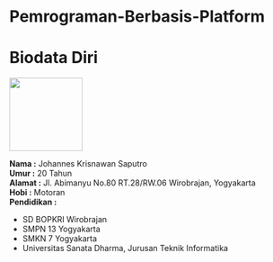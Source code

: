 # Pemrograman-Berbasis-Platform
<head>
<title>Biodata Diri</title>
</head>

<body>

<h1>Biodata Diri</h1>
<p><img src = "C:\Users\No Name\Downloads" width = "130"></p>
<p>
<b>Nama :</b> Johannes Krisnawan Saputro
<br>
<b>Umur :</b> 20 Tahun
<br>
<b>Alamat :</b> Jl. Abimanyu No.80 RT.28/RW.06 Wirobrajan, Yogyakarta
<br>
<b>Hobi :</b> Motoran
<br>
<b>Pendidikan :</b>
<ul>
<li>SD BOPKRI Wirobrajan </li>
<li>SMPN 13 Yogyakarta </li>
<li>SMKN 7 Yogyakarta </li>
<li>Universitas Sanata Dharma, Jurusan Teknik Informatika</li>
</ul>
</p>

</body>
</html>
